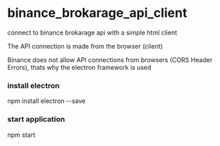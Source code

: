 # binance_brokarage_api_client

connect to binance brokarage api with a simple html client

The API connection is made from the browser (client)

Binance does not allow API connections from browsers (CORS Header Errors), thats why the electron framework is used

### install electron

npm install electron --save

### start application

npm start
